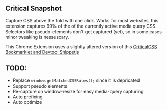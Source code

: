 ## Critical Snapshot

Capture CSS above the fold with one click. Works for most websites, this extension captures 99% of the of the currently active media query CSS. Selectors like pseudo-elements don't get captured (yet), so in some cases minor tweaking is nessescary.

This Chrome Extension uses a slightly altered version of this [CriticalCSS Bookmarklet and Devtool Snippetjs](https://gist.github.com/PaulKinlan/6284142)

## TODO:
- Replace `window.getMatchedCSSRules();` since it is depricated
- Support pseudo elements
- Re-capture on window-resize for easy media-query capturing
- Auto prefixing
- Auto optimize
